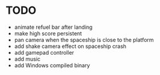 TODO
====

* animate refuel bar after landing
* make high score persistent
* pan camera when the spaceship is close to the platform
* add shake camera effect on spaceship crash
* add gamepad controller
* add music
* add Windows compiled binary
